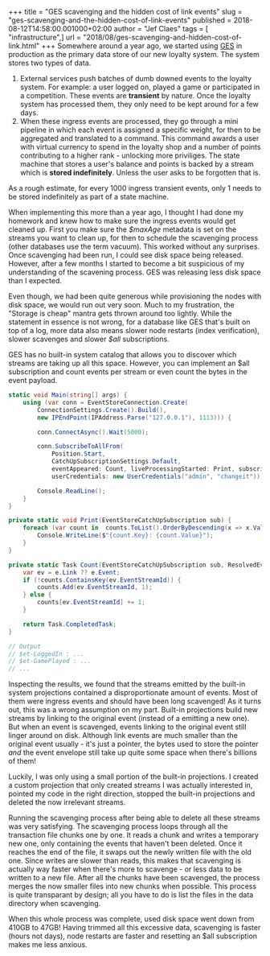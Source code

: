 +++
title = "GES scavenging and the hidden cost of link events"
slug = "ges-scavenging-and-the-hidden-cost-of-link-events"
published = 2018-08-12T14:58:00.001000+02:00
author = "Jef Claes"
tags = [ "infrastructure",]
url = "2018/08/ges-scavenging-and-hidden-cost-of-link.html"
+++
Somewhere around a year ago, we started using
[GES](https://eventstore.org/) in production as the primary data store
of our new loyalty system. The system stores two types of data.  

1.  External services push batches of dumb downed events to the loyalty
    system. For example: a user logged on, played a game or participated
    in a competition. These events are **transient** by nature. Once the
    loyalty system has processed them, they only need to be kept around
    for a few days.
2.  When these ingress events are processed, they go through a mini
    pipeline in which each event is assigned a specific weight, for then
    to be aggregated and translated to a command. This command awards a
    user with virtual currency to spend in the loyalty shop and a number
    of points contributing to a higher rank - unlocking more priviliges.
    The state machine that stores a user's balance and points is backed
    by a stream which is **stored indefinitely**. Unless the user asks
    to be forgotten that is.

As a rough estimate, for every 1000 ingress transient events, only 1
needs to be stored indefinitely as part of a state machine.

When implementing this more than a year ago, I thought I had done my
homework and knew how to make sure the ingress events would get cleaned
up. First you make sure the *$maxAge* metadata is set on the streams you
want to clean up, for then to schedule the scavenging process (other
databases use the term vacuum). This worked without any surprises. Once
scavenging had been run, I could see disk space being released. However,
after a few months I started to become a bit suspicious of my
understanding of the scavening process. GES was releasing less disk
space than I expected.

Even though, we had been quite generous while provisioning the nodes
with disk space, we would run out very soon. Much to my frustration, the
"Storage is cheap" mantra gets thrown around too lightly. While the
statement in essence is not wrong, for a database like GES that's built
on top of a log, more data also means slower node restarts (index
verification), slower scavenges and slower *$all* subscriptions.

GES has no built-in system catalog that allows you to discover which
streams are taking up all this space. However, you can implement an $all
subscription and count events per stream or even count the bytes in the
event payload.

```csharp
static void Main(string[] args) {
    using (var conn = EventStoreConnection.Create(
        ConnectionSettings.Create().Build(),
        new IPEndPoint(IPAddress.Parse("127.0.0.1"), 1113))) {

        conn.ConnectAsync().Wait(5000);

        conn.SubscribeToAllFrom(
            Position.Start,
            CatchUpSubscriptionSettings.Default,
            eventAppeared: Count, liveProcessingStarted: Print, subscriptionDropped: Warn,
            userCredentials: new UserCredentials("admin", "changeit"));

        Console.ReadLine();
    }
}

private static void Print(EventStoreCatchUpSubscription sub) {
    foreach (var count in  counts.ToList().OrderByDescending(x => x.Value)) {
        Console.WriteLine($"{count.Key}: {count.Value}");
    }
}

private static Task Count(EventStoreCatchUpSubscription sub, ResolvedEvent e) {
    var ev = e.Link ?? e.Event;
    if (!counts.ContainsKey(ev.EventStreamId)) {
        counts.Add(ev.EventStreamId, 1);
    } else {
        counts[ev.EventStreamId] += 1;
    }

    return Task.CompletedTask;
}

// Output
// $et-LoggedIn : ...
// $et-GamePlayed : ...
// ...
```

Inspecting the results, we found that the streams emitted by the
built-in system projections contained a disproportionate amount of
events. Most of them were ingress events and should have been long
scavenged! As it turns out, this was a wrong assumption on my part.
Built-in projections build new streams by linking to the original event
(instead of a emitting a new one). But when an event is scavenged,
events linking to the original event still linger around on disk.
Although link events are much smaller than the original event usually -
it's just a pointer, the bytes used to store the pointer *and* the event
envelope still take up quite some space when there's billions of them!  
  
Luckily, I was only using a small portion of the built-in projections. I
created a custom projection that only created streams I was actually
interested in, pointed my code in the right direction, stopped the
built-in projections and deleted the now irrelevant streams.

Running the scavenging process after being able to delete all these
streams was very satisfying. The scavenging process loops through all
the transaction file chunks one by one. It reads a chunk and writes a
temporary new one, only containing the events that haven't been deleted.
Once it reaches the end of the file, it swaps out the newly written file
with the old one. Since writes are slower than reads, this makes that
scavenging is actually way faster when there's more to scavenge - or
less data to be written to a new file. After all the chunks have been
scavenged, the process merges the now smaller files into new chunks when
possible. This process is quite transparant by design; all you have to
do is list the files in the data directory when scavenging.  
  
When this whole process was complete, used disk space went down from
410GB to 47GB! Having trimmed all this excessive data, scavenging is
faster (hours not days), node restarts are faster and resetting an $all
subscription makes me less anxious.
